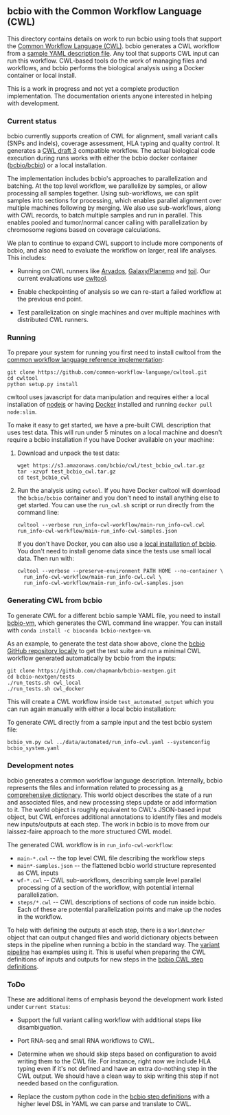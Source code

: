 ## bcbio with the Common Workflow Language (CWL)

This directory contains details on work to run bcbio using tools that support
the [Common Workflow Language (CWL)][0]. bcbio generates a CWL workflow from a
[sample YAML description file](https://bcbio-nextgen.readthedocs.org/en/latest/contents/configuration.html).
Any tool that supports CWL input can run this workflow. CWL-based tools do the
work of managing files and workflows, and bcbio performs the biological
analysis using a Docker container or local install.

This is a work in progress and not yet a complete production implementation. The
documentation orients anyone interested in helping with development.

### Current status

bcbio currently supports creation of CWL for alignment, small variant calls
(SNPs and indels), coverage assessment, HLA typing and quality control. It
generates a [CWL draft 3](http://common-workflow-language.github.io/draft-3/)
compatible workflow. The actual biological code execution during runs works with
either the bcbio docker container
([bcbio/bcbio](https://hub.docker.com/r/bcbio/bcbio/)) or a local installation.

The implementation includes bcbio's approaches to parallelization and batching.
At the top level workflow, we parallelize by samples, or allow processing all
samples together. Using sub-workflows, we can split samples into sections for
processing, which enables parallel alignment over multiple machines following by
merging. We also use sub-workflows, along with CWL records, to batch multiple
samples and run in parallel. This enables pooled and tumor/normal cancer calling
with parallelization by chromosome regions based on coverage calculations.

We plan to continue to expand CWL support to include more components of bcbio,
and also need to evaluate the workflow on larger, real life analyses. This includes:

- Running on CWL runners like [Arvados](https://arvados.org/),
  [Galaxy/Planemo](https://github.com/galaxyproject/planemo) and
  [toil](https://github.com/BD2KGenomics/toil). Our current evaluations use
  [cwltool][1].

- Enable checkpointing of analysis so we can re-start a failed workflow at the
  previous end point.

- Test parallelization on single machines and over multiple machines with
  distributed CWL runners.

### Running

To prepare your system for running you first need to install cwltool
from the [common workflow language reference implementation][1]:
```
git clone https://github.com/common-workflow-language/cwltool.git
cd cwltool
python setup.py install
```
cwltool uses javascript for data manipulation and requires either a local
installation of [nodejs](https://nodejs.org) or having
[Docker](https://www.docker.com/) installed and running `docker pull node:slim`.

To make it easy to get started, we have a pre-built CWL description that uses
test data. This will run under 5 minutes on a local machine and doesn't require
a bcbio installation if you have Docker available on your machine:

1. Download and unpack the test data:
   ```
   wget https://s3.amazonaws.com/bcbio/cwl/test_bcbio_cwl.tar.gz
   tar -xzvpf test_bcbio_cwl.tar.gz
   cd test_bcbio_cwl
   ```

2. Run the analysis using `cwtool`. If you have Docker cwltool will download the
   `bcbio/bcbio` container and you don't need to install anything else to get
   started. You can use the `run_cwl.sh` script or run directly from the command
   line:
   ```
   cwltool --verbose run_info-cwl-workflow/main-run_info-cwl.cwl run_info-cwl-workflow/main-run_info-cwl-samples.json
   ```
   If you don't have Docker, you can also use a
   [local installation of bcbio][3]. You don't need to install genome data since
   the tests use small local data. Then run with:
   ```
   cwltool --verbose --preserve-environment PATH HOME --no-container \
     run_info-cwl-workflow/main-run_info-cwl.cwl \
     run_info-cwl-workflow/main-run_info-cwl-samples.json
   ```

### Generating CWL from bcbio

To generate CWL for a different bcbio sample YAML file, you need to install
[bcbio-vm](https://github.com/chapmanb/bcbio-nextgen-vm), which
generates the CWL command line wrapper. You can install with `conda install -c
bioconda bcbio-nextgen-vm`.

As an example, to generate the test data show above, clone the
[bcbio GitHub repository locally][2] to get the test suite and run a minimal CWL
workflow generated automatically by bcbio from the inputs:
```
git clone https://github.com/chapmanb/bcbio-nextgen.git
cd bcbio-nextgen/tests
./run_tests.sh cwl_local
./run_tests.sh cwl_docker
```
This will create a CWL workflow inside `test_automated_output` which you can run
again manually with either a local bcbio installation:

To generate CWL directly from a sample input and the test bcbio system file:
```
bcbio_vm.py cwl ../data/automated/run_info-cwl.yaml --systemconfig bcbio_system.yaml
```

### Development notes

bcbio generates a common workflow language description. Internally, bcbio
represents the files and information related to processing as
[a comprehensive dictionary](https://bcbio-nextgen.readthedocs.org/en/latest/contents/code.html#data).
This world object describes the state of a run and associated files, and new
processing steps update or add information to it. The world object is roughly
equivalent to CWL's JSON-based input object, but CWL enforces additional
annotations to identify files and models new inputs/outputs at each step. The
work in bcbio is to move from our laissez-faire approach to the more structured
CWL model.

The generated CWL workflow is in `run_info-cwl-workflow`:

- `main-*.cwl` -- the top level CWL file describing the workflow steps
- `main*-samples.json` -- the flattened bcbio world structure represented as
  CWL inputs
- `wf-*.cwl` -- CWL sub-workflows, describing sample level parallel processing
  of a section of the workflow, with potential internal parallelization.
- `steps/*.cwl` -- CWL descriptions of sections of code run inside bcbio. Each
  of these are potential parallelization points and make up the nodes in the
  workflow.

To help with defining the outputs at each step, there is a `WorldWatcher` object
that can output changed files and world dictionary objects between steps in the
pipeline when running a bcbio in the standard way. The
[variant pipeline](https://github.com/chapmanb/bcbio-nextgen/blob/master/bcbio/pipeline/main.py)
has examples using it. This is useful when preparing the CWL
definitions of inputs and outputs for new steps in the [bcbio CWL step definitions](https://github.com/chapmanb/bcbio-nextgen/blob/master/bcbio/cwl/workflow.py).

### ToDo

These are additional items of emphasis beyond the development work listed under
`Current Status`:

- Support the full variant calling workflow with additional steps like
  disambiguation.

- Port RNA-seq and small RNA workflows to CWL.

- Determine when we should skip steps based on configuration to avoid writing
  them to the CWL file. For instance, right now we include HLA typing even if
  it's not defined and have an extra do-nothing step in the CWL output. We
  should have a clean way to skip writing this step if not needed based on the
  configuration.

- Replace the custom python code in the
  [bcbio step definitions](https://github.com/chapmanb/bcbio-nextgen/blob/master/bcbio/cwl/workflow.py)
  with a higher level DSL in YAML we can parse and translate to CWL.

[0]: https://github.com/common-workflow-language/common-workflow-language
[1]: https://github.com/common-workflow-language/cwltool
[2]: https://github.com/chapmanb/bcbio-nextgen
[3]: https://bcbio-nextgen.readthedocs.org/en/latest/contents/installation.html
